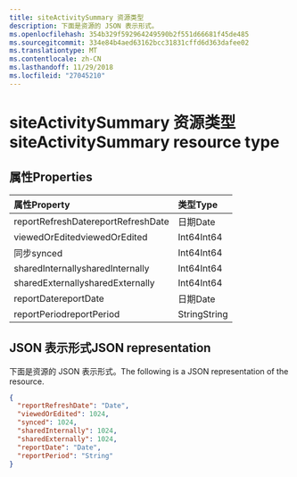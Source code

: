 ```yaml
---
title: siteActivitySummary 资源类型
description: 下面是资源的 JSON 表示形式。
ms.openlocfilehash: 354b329f592964249590b2f551d66681f45de485
ms.sourcegitcommit: 334e84b4aed63162bcc31831cffd6d363dafee02
ms.translationtype: MT
ms.contentlocale: zh-CN
ms.lasthandoff: 11/29/2018
ms.locfileid: "27045210"
---
```

# <a name="siteactivitysummary-resource-type"></a><span data-ttu-id="d8286-103">siteActivitySummary 资源类型</span><span class="sxs-lookup"><span data-stu-id="d8286-103">siteActivitySummary resource type</span></span>

## <a name="properties"></a><span data-ttu-id="d8286-104">属性</span><span class="sxs-lookup"><span data-stu-id="d8286-104">Properties</span></span>

| <span data-ttu-id="d8286-105">属性</span><span class="sxs-lookup"><span data-stu-id="d8286-105">Property</span></span>          | <span data-ttu-id="d8286-106">类型</span><span class="sxs-lookup"><span data-stu-id="d8286-106">Type</span></span>   |
| :---------------- | :----- |
| <span data-ttu-id="d8286-107">reportRefreshDate</span><span class="sxs-lookup"><span data-stu-id="d8286-107">reportRefreshDate</span></span> | <span data-ttu-id="d8286-108">日期</span><span class="sxs-lookup"><span data-stu-id="d8286-108">Date</span></span>   |
| <span data-ttu-id="d8286-109">viewedOrEdited</span><span class="sxs-lookup"><span data-stu-id="d8286-109">viewedOrEdited</span></span>    | <span data-ttu-id="d8286-110">Int64</span><span class="sxs-lookup"><span data-stu-id="d8286-110">Int64</span></span>  |
| <span data-ttu-id="d8286-111">同步</span><span class="sxs-lookup"><span data-stu-id="d8286-111">synced</span></span>            | <span data-ttu-id="d8286-112">Int64</span><span class="sxs-lookup"><span data-stu-id="d8286-112">Int64</span></span>  |
| <span data-ttu-id="d8286-113">sharedInternally</span><span class="sxs-lookup"><span data-stu-id="d8286-113">sharedInternally</span></span>  | <span data-ttu-id="d8286-114">Int64</span><span class="sxs-lookup"><span data-stu-id="d8286-114">Int64</span></span>  |
| <span data-ttu-id="d8286-115">sharedExternally</span><span class="sxs-lookup"><span data-stu-id="d8286-115">sharedExternally</span></span>  | <span data-ttu-id="d8286-116">Int64</span><span class="sxs-lookup"><span data-stu-id="d8286-116">Int64</span></span>  |
| <span data-ttu-id="d8286-117">reportDate</span><span class="sxs-lookup"><span data-stu-id="d8286-117">reportDate</span></span>        | <span data-ttu-id="d8286-118">日期</span><span class="sxs-lookup"><span data-stu-id="d8286-118">Date</span></span>   |
| <span data-ttu-id="d8286-119">reportPeriod</span><span class="sxs-lookup"><span data-stu-id="d8286-119">reportPeriod</span></span>      | <span data-ttu-id="d8286-120">String</span><span class="sxs-lookup"><span data-stu-id="d8286-120">String</span></span> |

## <a name="json-representation"></a><span data-ttu-id="d8286-121">JSON 表示形式</span><span class="sxs-lookup"><span data-stu-id="d8286-121">JSON representation</span></span>

<span data-ttu-id="d8286-122">下面是资源的 JSON 表示形式。</span><span class="sxs-lookup"><span data-stu-id="d8286-122">The following is a JSON representation of the resource.</span></span>

<!-- {
  "blockType": "resource",
  "@odata.type": "microsoft.graph.siteActivitySummary"
} -->

```json
{
  "reportRefreshDate": "Date", 
  "viewedOrEdited": 1024, 
  "synced": 1024, 
  "sharedInternally": 1024, 
  "sharedExternally": 1024, 
  "reportDate": "Date", 
  "reportPeriod": "String"
}
```

